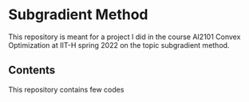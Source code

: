 # Subgradient Method
This repository is meant for a project I did in the course AI2101 Convex Optimization at IIT-H spring 2022 on the topic subgradient method.
## Contents
This repository contains few codes